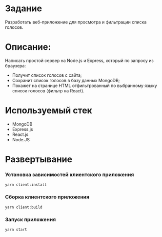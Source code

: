 # Задание

Разработать веб-приложение для просмотра и фильтрации списка голосов.

# Описание:

Написать простой сервер на Node.js и Express, который по запросу из браузера:
- Получит список голосов с сайта;
- Сохранит список голосов в базу данных MongoDB;
- Покажет на странице HTML отфильтрованный по выбранному языку список
голосов (фильтр на React).


# Используемый стек
* MongoDB
* Express.js
* React.js
* Node.JS

# Развертывание
### Установка зависимостей клиентского приложения
```
yarn client:install
```

### Сборка клиентского приложения
```
yarn client:build
```

### Запуск приложения
```
yarn start
```